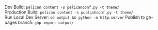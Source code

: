 Dev Build: `pelican content -s pelicanconf.py -t theme/`  
Production Build: `pelican content -s publishconf.py -t theme/`  
Run Local Dev Server: `cd output && python -m http.server`
Publish to gh-pages branch: `ghp-import output/`
